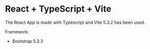 # React + TypeScript + Vite

The React App is made with Typescript and Vite 5.3.2 has been used.

Framework:

- Bootstrap 5.3.3
